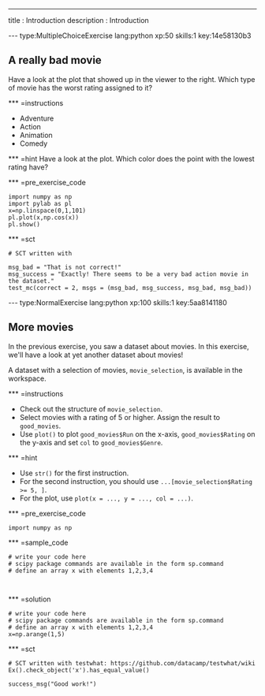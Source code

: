 ---
title       : Introduction
description : Introduction

--- type:MultipleChoiceExercise lang:python xp:50 skills:1 key:14e58130b3
## A really bad movie

Have a look at the plot that showed up in the viewer to the right. Which type of movie has the worst rating assigned to it?

*** =instructions
- Adventure
- Action
- Animation
- Comedy

*** =hint
Have a look at the plot. Which color does the point with the lowest rating have?

*** =pre_exercise_code
```{python}
import numpy as np
import pylab as pl
x=np.linspace(0,1,101)
pl.plot(x,np.cos(x))
pl.show()

```

*** =sct
```{python}
# SCT written with 

msg_bad = "That is not correct!"
msg_success = "Exactly! There seems to be a very bad action movie in the dataset."
test_mc(correct = 2, msgs = (msg_bad, msg_success, msg_bad, msg_bad))
```

--- type:NormalExercise lang:python xp:100 skills:1 key:5aa8141180
## More movies

In the previous exercise, you saw a dataset about movies. In this exercise, we'll have a look at yet another dataset about movies!

A dataset with a selection of movies, `movie_selection`, is available in the workspace.

*** =instructions
- Check out the structure of `movie_selection`.
- Select movies with a rating of 5 or higher. Assign the result to `good_movies`.
- Use `plot()` to  plot `good_movies$Run` on the x-axis, `good_movies$Rating` on the y-axis and set `col` to `good_movies$Genre`.

*** =hint
- Use `str()` for the first instruction.
- For the second instruction, you should use `...[movie_selection$Rating >= 5, ]`.
- For the plot, use `plot(x = ..., y = ..., col = ...)`.

*** =pre_exercise_code
```{python}
import numpy as np
```

*** =sample_code
```{python}
# write your code here
# scipy package commands are available in the form sp.command
# define an array x with elements 1,2,3,4



```

*** =solution
```{python}
# write your code here
# scipy package commands are available in the form sp.command
# define an array x with elements 1,2,3,4
x=np.arange(1,5)
```

*** =sct
```{python}
# SCT written with testwhat: https://github.com/datacamp/testwhat/wiki
Ex().check_object('x').has_equal_value()

success_msg("Good work!")
```
